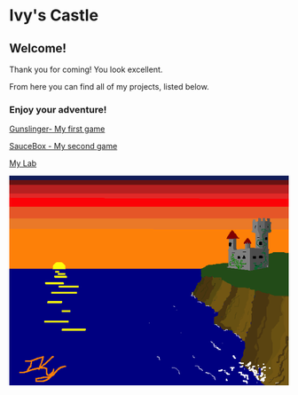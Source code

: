# Ivy's Castle

## Welcome!
Thank you for coming! You look excellent.

From here you can find all of my projects, listed below. 

### Enjoy your adventure!
[Gunslinger- My first game](https://whcampbell.github.io/Gunslinger/)

[SauceBox - My second game](https://whcampbell.github.io/SauceBox/)

[My Lab](https://whcampbell.github.io/Ivys-Laboratory/)

<img src="./My_Castle.png"/>

<style>
  body {background-color:"#FFDD80"}
</style>
